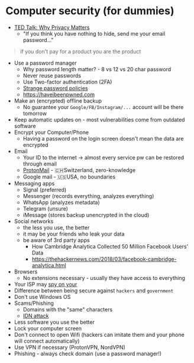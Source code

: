 # Computer security (for dummies)

- [TED Talk: Why Privacy Matters](https://www.ted.com/talks/glenn_greenwald_why_privacy_matters)
  - "If you think you have nothing to hide, send me your email password..."

> if you don't pay for a product you are the product

- Use a password manager
  - Why password length matter? - 8 vs 12 vs 20 char password
  - Never reuse passwords
  - Use Two-factor authentication (2FA)
  - [Strange password policies](https://twitter.com/PWTooStrong)
  - https://haveibeenpwned.com
- Make an (encrypted) offline backup
  - No guarantee your `Google/FB/Instagram/...` account will be there tomorrow 
- Keep automatic updates on - most vulnerabilities come from outdated software
- Encrypt your Computer/Phone
  - Having a password on the login screen doesn't mean the data are encrypted
- Email
  - Your ID to the internet -> almost every service pw can be restored through email
  - [ProtonMail](https://protonmail.com) - 🇨🇭Switzerland, zero-knowledge
  - Google mail - 🇺🇸USA, no boundaries
- Messaging apps
  - Signal (preferred)
  - Messenger (records everything, analyzes everything)
  - WhatsApp (analyzes metadata)
  - Telegram (unsure)
  - iMessage (stores backup unencrypted in the cloud)
- Social networks
  - the less you use, the better
  - it may be your friends who leak your data
  - be aware of 3rd party apps
    - How Cambridge Analytica Collected 50 Million Facebook Users' Data 
    - https://thehackernews.com/2018/03/facebook-cambridge-analytica.html
- Browsers
  - No extensions necessary - usually they have access to everything
- Your ISP may [spy on your](https://twitter.com/achse_/status/979457273511759872?s=12)
- Difference between being secure against `hackers` and `government`
- Don't use Windows OS
- Scams/Phishing
  - Domains with the "same" characters
  - [IDN attack](https://www.wordfence.com/blog/2017/04/chrome-firefox-unicode-phishing)
- Less software you use the better
- Lock your computer screen
- Don't connect to open Wifi (hackers can imitate them and your phone will connect automatically)
- Use VPN if necessary (ProtonVPN, NordVPN)
- Phishing - always check domain (use a password manager!)
